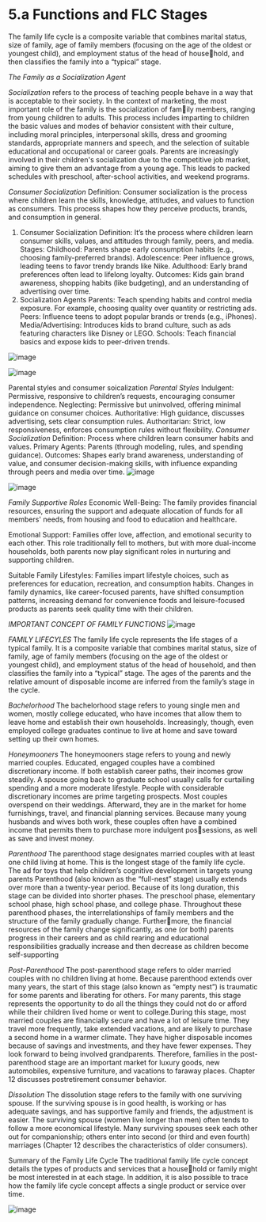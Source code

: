 # 5.a Functions and FLC Stages

The family life cycle is a composite variable that combines marital 
status, size of family, age of family members (focusing on the age of the 
oldest or youngest child), and employment status of the head of household, and then classifies the family into a “typical” stage.

*The Family as a Socialization Agent*

*Socialization* refers to the process of teaching people behave in a way that is acceptable to their 
society. In the context of marketing, the most important role of the family is the socialization of family members, ranging from young children to adults. This process includes imparting to children the basic values and modes of behavior consistent with their culture, including moral principles, interpersonal skills, dress and grooming standards, appropriate manners and speech, and the selection of suitable educational and occupational or career goals.
Parents are increasingly involved in their children's socialization due to the competitive job market, aiming to give them an advantage from a young age. This leads to packed schedules with preschool, after-school activities, and weekend programs. 

*Consumer Socialization*
Definition: Consumer socialization is the process where children learn the skills, knowledge, attitudes, and values to function as consumers. This process shapes how they perceive products, brands, and consumption in general.

1. Consumer Socialization
Definition: It’s the process where children learn consumer skills, values, and attitudes through family, peers, and media.
Stages:
Childhood: Parents shape early consumption habits (e.g., choosing family-preferred brands).
Adolescence: Peer influence grows, leading teens to favor trendy brands like Nike.
Adulthood: Early brand preferences often lead to lifelong loyalty.
Outcomes:
Kids gain brand awareness, shopping habits (like budgeting), and an understanding of advertising over time.
2. Socialization Agents
Parents: Teach spending habits and control media exposure. For example, choosing quality over quantity or restricting ads.
Peers: Influence teens to adopt popular brands or trends (e.g., iPhones).
Media/Advertising: Introduces kids to brand culture, such as ads featuring characters like Disney or LEGO.
Schools: Teach financial basics and expose kids to peer-driven trends.

![image](https://github.com/user-attachments/assets/ea07a43f-58f5-457c-9ec9-da539cce2e22)

![image](https://github.com/user-attachments/assets/43d03025-b7f6-4310-bfd7-4818b5c9f0ed)

Parental styles and consumer soicalization 
*Parental Styles*
Indulgent: Permissive, responsive to children’s requests, encouraging consumer independence.
Neglecting: Permissive but uninvolved, offering minimal guidance on consumer choices.
Authoritative: High guidance, discusses advertising, sets clear consumption rules.
Authoritarian: Strict, low responsiveness, enforces consumption rules without flexibility.
*Consumer Socialization*
Definition: Process where children learn consumer habits and values.
Primary Agents: Parents (through modeling, rules, and spending guidance).
Outcomes: Shapes early brand awareness, understanding of value, and consumer decision-making skills, with influence expanding through peers and media over time.
![image](https://github.com/user-attachments/assets/07bd5ed3-ddbd-43bc-b4d5-a8c8a66899b9)

![image](https://github.com/user-attachments/assets/faa58204-e333-41cd-b65a-51918c815efe)

*Family Supportive Roles*
Economic Well-Being: The family provides financial resources, ensuring the support and adequate allocation of funds for all members' needs, from housing and food to education and healthcare​.

Emotional Support: Families offer love, affection, and emotional security to each other. This role traditionally fell to mothers, but with more dual-income households, both parents now play significant roles in nurturing and supporting children​.

Suitable Family Lifestyles: Families impart lifestyle choices, such as preferences for education, recreation, and consumption habits. Changes in family dynamics, like career-focused parents, have shifted consumption patterns, increasing demand for convenience foods and leisure-focused products as parents seek quality time with their children.


*IMPORTANT CONCEPT OF FAMILY FUNCTIONS* 
![image](https://github.com/user-attachments/assets/2ed1a5fd-9bf1-41b6-bf94-57f33aa79c4e)

*FAMILY LIFECYLES*
The family life cycle represents the life stages of a typical family. It is a composite variable that combines marital status, size of family, age of family members (focusing on the age of the oldest or youngest child), and employment status of the head of household, and then classifies the family into a “typical” stage. The ages of the parents and the relative amount of disposable income are inferred from the family’s stage in the cycle. 

*Bachelorhood*
The bachelorhood stage refers to young single men and women, mostly college educated, who have 
incomes that allow them to leave home and establish their own households. Increasingly, though, 
even employed college graduates continue to live at home and save toward setting up their own 
homes. 

*Honeymooners*
The honeymooners stage refers to young and newly married couples. Educated, engaged couples have a combined discretionary income. If both establish career paths, their incomes grow steadily. A spouse going back to graduate school usually calls for curtailing spending and a more moderate lifestyle. People with considerable discretionary incomes are prime targeting prospects. Most couples overspend on their weddings. Afterward, they are in the market for home furnishings, travel, and financial planning services. Because many young husbands and wives both work, these couples often have a combined income that permits them to purchase more indulgent possessions, as well as save and invest money.

*Parenthood*
The parenthood stage designates married couples with at least one child living at home. This is the 
longest stage of the family life cycle. The ad for toys that help children’s cognitive development in targets young parents 
Parenthood (also known as the “full-nest” stage) usually extends over more than a twenty-year period. Because of its long duration, this stage can be divided into shorter phases. The preschool phase, elementary school phase, high school phase, and college phase. Throughout these parenthood phases, the interrelationships of family members and the structure of the family gradually change. Furthermore, the financial resources of the family change significantly, as one (or both) parents progress in their careers and as child rearing and educational responsibilities gradually increase and then decrease 
as children become self-supporting

*Post-Parenthood*
The post-parenthood stage refers to older married couples with no children living at home. Because parenthood extends over many years, the start of this stage (also known as “empty nest”) is traumatic for some parents and liberating for others. For many parents, this stage represents the opportunity to do all the things they could not do or afford while their children lived home or went to college.During this stage, most married couples are financially secure and have a lot of leisure time. They travel more frequently, take extended vacations, and are likely to purchase a second home in 
a warmer climate. They have higher disposable incomes because of savings and investments, and 
they have fewer expenses. They look forward to being involved grandparents. Therefore, families in the post-parenthood stage are an important market for luxury goods, new automobiles, expensive furniture, and vacations to faraway places. Chapter 12 discusses postretirement consumer behavior.

*Dissolution*
The dissolution stage refers to the family with one surviving spouse. If the surviving spouse is in good 
health, is working or has adequate savings, and has supportive family and friends, the adjustment is 
easier. The surviving spouse (women live longer than men) often tends to follow a more economical 
lifestyle. Many surviving spouses seek each other out for companionship; others enter into second (or 
third and even fourth) marriages (Chapter 12 describes the characteristics of older consumers).


Summary of the Family Life Cycle
The traditional family life cycle concept details the types of products and services that a household or family might be most interested in at each stage. In addition, it is also possible to trace how the family life cycle concept affects a single product or service over time. 

![image](https://github.com/user-attachments/assets/19a3b8ff-b771-40b3-bf06-8e4a46298a2b)
